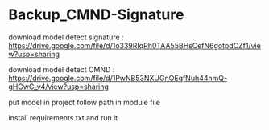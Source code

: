 # Backup_CMND-Signature


download model detect signature : https://drive.google.com/file/d/1o339RIqRh0TAA55BHsCefN6gotpdCZf1/view?usp=sharing

download model detect CMND : https://drive.google.com/file/d/1PwNB53NXUGnOEqfNuh44nmQ-gHCwG_v4/view?usp=sharing

put model in project follow path in module file

install requirements.txt and run it
